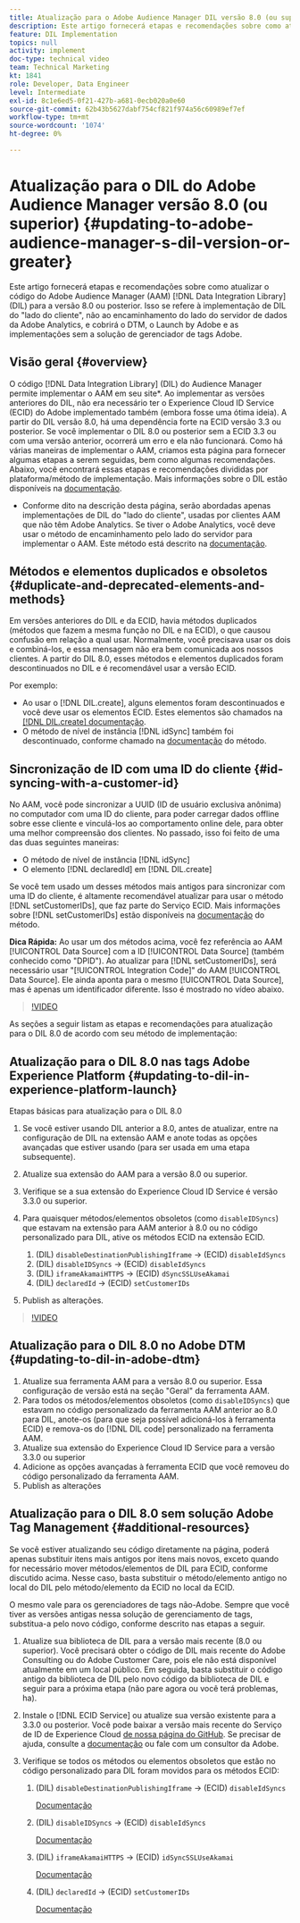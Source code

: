 ```yaml
---
title: Atualização para o Adobe Audience Manager DIL versão 8.0 (ou superior)
description: Este artigo fornecerá etapas e recomendações sobre como atualizar o código da Data Integration Library (DIL) do Adobe Audience Manager (AAM) para a versão 8.0 ou posterior. Isso se refere à implementação de DIL do "lado do cliente", não ao encaminhamento do lado do servidor de dados da Adobe Analytics, e cobrirá o DTM, o Launch by Adobe e as implementações sem a solução de gerenciador de tags Adobe.
feature: DIL Implementation
topics: null
activity: implement
doc-type: technical video
team: Technical Marketing
kt: 1841
role: Developer, Data Engineer
level: Intermediate
exl-id: 8c1e6ed5-0f21-427b-a681-0ecb020a0e60
source-git-commit: 62b43b5627dabf754cf821f974a56c60989ef7ef
workflow-type: tm+mt
source-wordcount: '1074'
ht-degree: 0%

---
```


# Atualização para o DIL do Adobe Audience Manager versão 8.0 (ou superior) {#updating-to-adobe-audience-manager-s-dil-version-or-greater}

Este artigo fornecerá etapas e recomendações sobre como atualizar o código do Adobe Audience Manager (AAM) [!DNL Data Integration Library] (DIL) para a versão 8.0 ou posterior. Isso se refere à implementação de DIL do &quot;lado do cliente&quot;, não ao encaminhamento do lado do servidor de dados da Adobe Analytics, e cobrirá o DTM, o Launch by Adobe e as implementações sem a solução de gerenciador de tags Adobe.

## Visão geral {#overview}

O código [!DNL Data Integration Library] (DIL) do Audience Manager permite implementar o AAM em seu site*. Ao implementar as versões anteriores do DIL, não era necessário ter o Experience Cloud ID Service (ECID) do Adobe implementado também (embora fosse uma ótima ideia). A partir do DIL versão 8.0, há uma dependência forte na ECID versão 3.3 ou posterior. Se você implementar o DIL 8.0 ou posterior sem a ECID 3.3 ou com uma versão anterior, ocorrerá um erro e ela não funcionará. Como há várias maneiras de implementar o AAM, criamos esta página para fornecer algumas etapas a serem seguidas, bem como algumas recomendações. Abaixo, você encontrará essas etapas e recomendações divididas por plataforma/método de implementação. Mais informações sobre o DIL estão disponíveis na [documentação](https://experienceleague.adobe.com/docs/audience-manager/user-guide/dil-api/dil-overview.html?lang=en).

* Conforme dito na descrição desta página, serão abordadas apenas implementações de DIL do &quot;lado do cliente&quot;, usadas por clientes AAM que não têm Adobe Analytics. Se tiver o Adobe Analytics, você deve usar o método de encaminhamento pelo lado do servidor para implementar o AAM. Este método está descrito na [documentação](https://experienceleague.adobe.com/docs/analytics/admin/admin-tools/server-side-forwarding/ssf.html).

## Métodos e elementos duplicados e obsoletos {#duplicate-and-deprecated-elements-and-methods}

Em versões anteriores do DIL e da ECID, havia métodos duplicados (métodos que fazem a mesma função no DIL e na ECID), o que causou confusão em relação a qual usar. Normalmente, você precisava usar os dois e combiná-los, e essa mensagem não era bem comunicada aos nossos clientes. A partir do DIL 8.0, esses métodos e elementos duplicados foram descontinuados no DIL e é recomendável usar a versão ECID.

Por exemplo:

* Ao usar o [!DNL DIL.create], alguns elementos foram descontinuados e você deve usar os elementos ECID. Estes elementos são chamados na [[!DNL DIL.create] documentação](https://experienceleague.adobe.com/docs/audience-manager/user-guide/dil-api/class-level-dil-methods/dil-create.html).
* O método de nível de instância [!DNL idSync] também foi descontinuado, conforme chamado na [documentação](https://experienceleague.adobe.com/docs/audience-manager/user-guide/dil-api/dil-instance-methods.html) do método.

## Sincronização de ID com uma ID do cliente {#id-syncing-with-a-customer-id}

No AAM, você pode sincronizar a UUID (ID de usuário exclusiva anônima) no computador com uma ID do cliente, para poder carregar dados offline sobre esse cliente e vinculá-los ao comportamento online dele, para obter uma melhor compreensão dos clientes. No passado, isso foi feito de uma das duas seguintes maneiras:

* O método de nível de instância [!DNL idSync]
* O elemento [!DNL declaredId] em [!DNL DIL.create]

Se você tem usado um desses métodos mais antigos para sincronizar com uma ID do cliente, é altamente recomendável atualizar para usar o método [!DNL setCustomerIDs], que faz parte do Serviço ECID. Mais informações sobre [!DNL setCustomerIDs] estão disponíveis na [documentação](https://experienceleague.adobe.com/docs/id-service/using/id-service-api/methods/setcustomerids.html) do método.

**Dica Rápida:** Ao usar um dos métodos acima, você fez referência ao AAM [!UICONTROL Data Source] com a ID [!UICONTROL Data Source] (também conhecido como &quot;DPID&quot;). Ao atualizar para [!DNL setCustomerIDs], será necessário usar &quot;[!UICONTROL Integration Code]&quot; do AAM [!UICONTROL Data Source]. Ele ainda aponta para o mesmo [!UICONTROL Data Source], mas é apenas um identificador diferente. Isso é mostrado no vídeo abaixo.

>[!VIDEO](https://video.tv.adobe.com/v/23873/?quality=12)

As seções a seguir listam as etapas e recomendações para atualização para o DIL 8.0 de acordo com seu método de implementação:

## Atualização para o DIL 8.0 nas tags Adobe Experience Platform {#updating-to-dil-in-experience-platform-launch}

Etapas básicas para atualização para o DIL 8.0

1. Se você estiver usando DIL anterior a 8.0, antes de atualizar, entre na configuração de DIL na extensão AAM e anote todas as opções avançadas que estiver usando (para ser usada em uma etapa subsequente).
1. Atualize sua extensão do AAM para a versão 8.0 ou superior.
1. Verifique se a sua extensão do Experience Cloud ID Service é versão 3.3.0 ou superior.
1. Para quaisquer métodos/elementos obsoletos (como `disableIDSyncs`) que estavam na extensão para AAM anterior à 8.0 ou no código personalizado para DIL, ative os métodos ECID na extensão ECID.

   1. (DIL) `disableDestinationPublishingIframe` -> (ECID) `disableIdSyncs`
   1. (DIL) `disableIDSyncs` -> (ECID) `disableIdSyncs`
   1. (DIL) `iframeAkamaiHTTPS` -> (ECID) `dSyncSSLUseAkamai`
   1. (DIL) `declaredId` -> (ECID) `setCustomerIDs`

1. Publish as alterações.

>[!VIDEO](https://video.tv.adobe.com/v/23874/?quality=12)

## Atualização para o DIL 8.0 no Adobe DTM {#updating-to-dil-in-adobe-dtm}

1. Atualize sua ferramenta AAM para a versão 8.0 ou superior. Essa configuração de versão está na seção &quot;Geral&quot; da ferramenta AAM.
1. Para todos os métodos/elementos obsoletos (como `disableIDSyncs`) que estavam no código personalizado da ferramenta AAM anterior ao 8.0 para DIL, anote-os (para que seja possível adicioná-los à ferramenta ECID) e remova-os do [!DNL DIL code] personalizado na ferramenta AAM.
1. Atualize sua extensão do Experience Cloud ID Service para a versão 3.3.0 ou superior
1. Adicione as opções avançadas à ferramenta ECID que você removeu do código personalizado da ferramenta AAM.
1. Publish as alterações

## Atualização para o DIL 8.0 sem solução Adobe Tag Management {#additional-resources}

Se você estiver atualizando seu código diretamente na página, poderá apenas substituir itens mais antigos por itens mais novos, exceto quando for necessário mover métodos/elementos de DIL para ECID, conforme discutido acima. Nesse caso, basta substituir o método/elemento antigo no local do DIL pelo método/elemento da ECID no local da ECID.

O mesmo vale para os gerenciadores de tags não-Adobe. Sempre que você tiver as versões antigas nessa solução de gerenciamento de tags, substitua-a pelo novo código, conforme descrito nas etapas a seguir.

1. Atualize sua biblioteca de DIL para a versão mais recente (8.0 ou superior). Você precisará obter o código de DIL mais recente do Adobe Consulting ou do Adobe Customer Care, pois ele não está disponível atualmente em um local público. Em seguida, basta substituir o código antigo da biblioteca de DIL pelo novo código da biblioteca de DIL e seguir para a próxima etapa (não pare agora ou você terá problemas, ha).
1. Instale o [!DNL ECID Service] ou atualize sua versão existente para a 3.3.0 ou posterior. Você pode baixar a versão mais recente do Serviço de ID de Experience Cloud [de nossa página do GitHub](https://github.com/Adobe-Marketing-Cloud/id-service/releases). Se precisar de ajuda, consulte a [documentação](https://experienceleague.adobe.com/docs/id-service/using/home.html) ou fale com um consultor da Adobe.

1. Verifique se todos os métodos ou elementos obsoletos que estão no código personalizado para DIL foram movidos para os métodos ECID:

   1. (DIL) `disableDestinationPublishingIframe` -> (ECID) `disableIdSyncs`

      [Documentação](https://experienceleague.adobe.com/docs/id-service/using/id-service-api/configurations/disableidsync.html)

   1. (DIL) `disableIDSyncs` -> (ECID) `disableIdSyncs`

      [Documentação](https://experienceleague.adobe.com/docs/id-service/using/id-service-api/configurations/disableidsync.html)

   1. (DIL) `iframeAkamaiHTTPS` -> (ECID) `idSyncSSLUseAkamai`

      [Documentação](https://experienceleague.adobe.com/docs/audience-manager/user-guide/dil-api/class-level-dil-methods/dil-create.html)

   1. (DIL) `declaredId` -> (ECID) `setCustomerIDs`

      [Documentação](https://experienceleague.adobe.com/docs/id-service/using/id-service-api/methods/setcustomerids.html)
